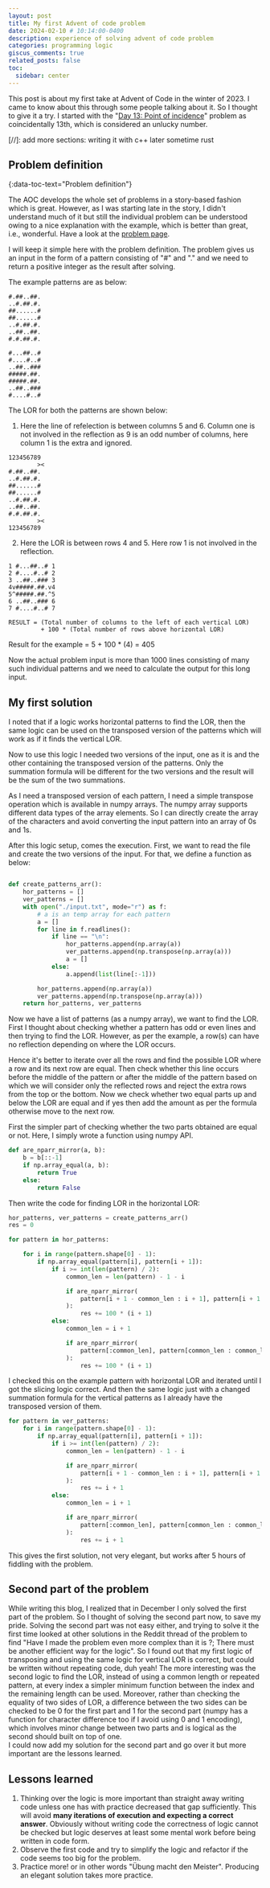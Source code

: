 ```yaml
---
layout: post
title: My first Advent of code problem
date: 2024-02-10 # 10:14:00-0400
description: experience of solving advent of code problem
categories: programming logic
giscus_comments: true
related_posts: false
toc:
  sidebar: center
---
```

This post is about my first take at Advent of Code in the winter of 2023. I came to know about this through some people talking about it. So I thought to give it a try. I started with the "[Day 13: Point of incidence](https://adventofcode.com/2023/day/13)" problem as coincidentally 13th, which is considered an unlucky number. 

[//]: add more sections: writing it with c++ later sometime rust

## Problem definition
{:data-toc-text="Problem definition"}

The AOC develops the whole set of problems in a story-based fashion which is great. However, as I was starting late in the story, I didn't understand much of it but still the individual problem can be understood owing to a nice explanation with the example, which is better than great, i.e., wonderful. Have a look at the [problem page](https://adventofcode.com/2023/day/13).

I will keep it simple here with the problem definition. The problem gives us an input in the form of a pattern consisting of "#" and "." and we need to return a positive integer as the result after solving. 

The example patterns are as below:

```
#.##..##.
..#.##.#.
##......#
##......#
..#.##.#.
..##..##.
#.#.##.#.

#...##..#
#....#..#
..##..###
#####.##.
#####.##.
..##..###
#....#..#
```
The LOR for both the patterns are shown below:

1. Here the line of refelection is between columns 5 and 6. Column one is not involved in the reflection as 9 is an odd number of columns, here column 1 is the extra and ignored.
```
123456789
        ><   
#.##..##.
..#.##.#.
##......#
##......#
..#.##.#.
..##..##.
#.#.##.#.
        ><
123456789
```
2. Here the LOR is between rows 4 and 5. Here row 1 is not involved in the reflection. 
```
1 #...##..# 1
2 #....#..# 2
3 ..##..### 3
4v#####.##.v4
5^#####.##.^5
6 ..##..### 6
7 #....#..# 7
```
```
RESULT = (Total number of columns to the left of each vertical LOR) 
         + 100 * (Total number of rows above horizontal LOR)
```
Result for the example = 5 + 100 * (4) = 405

Now the actual problem input is more than 1000 lines consisting of many such individual patterns and we need to calculate the output for this long input.

## My first solution

I noted that if a logic works horizontal patterns to find the LOR, then the same logic can be used on the transposed version of the patterns which will work as if it finds the vertical LOR. 

Now to use this logic I needed two versions of the input, one as it is and the other containing the transposed version of the patterns. Only the summation formula will be different for the two versions and the result will be the sum of the two summations.

As I need a transposed version of each pattern, I need a simple transpose operation which is available in numpy arrays. The numpy array supports different data types of the array elements. So I can directly create the array of the characters and avoid converting the input pattern into an array of 0s and 1s.



After this logic setup, comes the execution. 
First, we want to read the file and create the two versions of the input.
For that, we define a function as below:

```python

def create_patterns_arr():
    hor_patterns = []
    ver_patterns = []
    with open("./input.txt", mode="r") as f:
        # a is an temp array for each pattern
        a = []
        for line in f.readlines():
            if line == "\n":
                hor_patterns.append(np.array(a))
                ver_patterns.append(np.transpose(np.array(a)))
                a = []
            else:
                a.append(list(line[:-1]))

        hor_patterns.append(np.array(a))
        ver_patterns.append(np.transpose(np.array(a)))
    return hor_patterns, ver_patterns
```

Now we have a list of patterns (as a numpy array), we want to find the LOR. First I thought about checking whether a pattern has odd or even lines and then trying to find the LOR. However, as per the example, a row(s) can have no reflection depending on where the LOR occurs. 

Hence it's better to iterate over all the rows and find the possible LOR where a row and its next row are equal. Then check whether this line occurs before the middle of the pattern or after the middle of the pattern based on which we will consider only the reflected rows and reject the extra rows from the top or the bottom. Now we check whether two equal parts up and below the LOR are equal and if yes then add the amount as per the formula otherwise move to the next row.

First the simpler part of checking whether the two parts obtained are equal or not. Here, I simply wrote a function using numpy API.
```python
def are_nparr_mirror(a, b):
    b = b[::-1]
    if np.array_equal(a, b):
        return True
    else:
        return False
```

Then write the code for finding LOR in the horizontal LOR: 
```python
hor_patterns, ver_patterns = create_patterns_arr()
res = 0

for pattern in hor_patterns:

    for i in range(pattern.shape[0] - 1):
        if np.array_equal(pattern[i], pattern[i + 1]):
            if i >= int(len(pattern) / 2):
                common_len = len(pattern) - 1 - i

                if are_nparr_mirror(
                    pattern[i + 1 - common_len : i + 1], pattern[i + 1 :]
                ):
                    res += 100 * (i + 1)
            else:
                common_len = i + 1

                if are_nparr_mirror(
                    pattern[:common_len], pattern[common_len : common_len * 2]
                ):
                    res += 100 * (i + 1)
```

I checked this on the example pattern with horizontal LOR and iterated until I got the slicing logic correct. And then the same logic just with a changed summation formula for the vertical patterns as I already have the transposed version of them.
```python
for pattern in ver_patterns:
    for i in range(pattern.shape[0] - 1):
        if np.array_equal(pattern[i], pattern[i + 1]):
            if i >= int(len(pattern) / 2):
                common_len = len(pattern) - 1 - i

                if are_nparr_mirror(
                    pattern[i + 1 - common_len : i + 1], pattern[i + 1 :]
                ):
                    res += i + 1
            else:
                common_len = i + 1

                if are_nparr_mirror(
                    pattern[:common_len], pattern[common_len : common_len * 2]
                ):
                    res += i + 1
```

This gives the first solution, not very elegant, but works after 5 hours of fiddling with the problem. 

## Second part of the problem

While writing this blog, I realized that in December I only solved the first part of the problem. So I thought of solving the second part now, to save my pride.
Solving the second part was not easy either, and trying to solve it the first time looked at other solutions in the Reddit thread of the problem to find "Have I made the problem even more complex than it is ?; There must be another efficient way for the logic". So I found out that my first logic of transposing and using the same logic for vertical LOR is correct, but could be written without repeating code, duh yeah! The more interesting was the second logic to find the LOR, instead of using a common length or repeated pattern, at every index a simpler minimum function between the index and the remaining length can be used. Moreover, rather than checking the equality of two sides of LOR, a difference between the two sides can be checked to be 0 for the first part and 1 for the second part (numpy has a function for character difference too if I avoid using 0 and 1 encoding), which involves minor change between two parts and is logical as the second should built on top of one.  
I could now add my solution for the second part and go over it but more important are the lessons learned.

## Lessons learned
1. Thinking over the logic is more important than straight away writing code unless one has with practice decreased that gap sufficiently. This will avoid **many iterations of execution and expecting a correct answer**. Obviously without writing code the correctness of logic cannot be checked but logic deserves at least some mental work before being written in code form. 
2. Observe the first code and try to simplify the logic and refactor if the code seems too big for the problem.
3. Practice more! or in other words "Übung macht den Meister". Producing an elegant solution takes more practice. 

<!-- 
## Some mistakes which I did and their solution
  - not setting the server name to "0.0.0.0" for the webapplication and hence could not connect to the host port
  [as discussed on stackoverflow question](https://stackoverflow.com/questions/39525820/docker-port-forwarding-not-working)
  - not creating a workdir in the container which can cause problem if your following command has to do with the files in the directory 
  - using docker cp to copy a local file in container then launching the app. But I missed the obvious pitfall of using the docker cp command that it only make temp change to a container which is still missing from the image and wont work when the image is deployed again locally or on cloud -->


